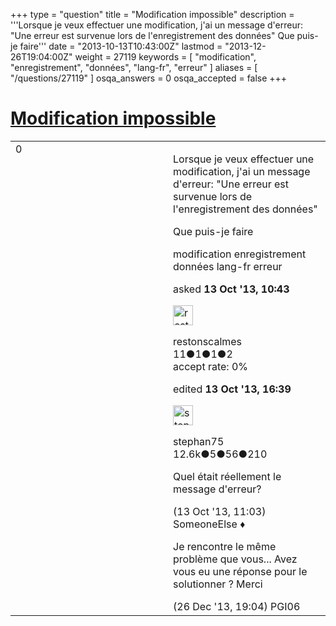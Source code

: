 +++
type = "question"
title = "Modification impossible"
description = '''Lorsque je veux effectuer une modification, j&#x27;ai un message d&#x27;erreur: &quot;Une erreur est survenue lors de l&#x27;enregistrement des données&quot; Que puis-je faire'''
date = "2013-10-13T10:43:00Z"
lastmod = "2013-12-26T19:04:00Z"
weight = 27119
keywords = [ "modification", "enregistrement", "données", "lang-fr", "erreur" ]
aliases = [ "/questions/27119" ]
osqa_answers = 0
osqa_accepted = false
+++

<div class="headNormal">

# [Modification impossible](/questions/27119/modification-impossible)

</div>

<div id="main-body">

<div id="askform">

<table id="question-table" style="width:100%;">
<colgroup>
<col style="width: 50%" />
<col style="width: 50%" />
</colgroup>
<tbody>
<tr>
<td style="width: 30px; vertical-align: top"><div class="vote-buttons">
<span id="post-27119-upvote" class="ajax-command post-vote up" rel="nofollow" title="I like this post (click again to cancel)"> </span>
<div id="post-27119-score" class="post-score" title="current number of votes">
0
</div>
<span id="post-27119-downvote" class="ajax-command post-vote down" rel="nofollow" title="I dont like this post (click again to cancel)"> </span> <span id="favorite-mark" class="ajax-command favorite-mark" rel="nofollow" title="mark/unmark this question as favorite (click again to cancel)"> </span>
<div id="favorite-count" class="favorite-count">
&#10;</div>
</div></td>
<td><div id="item-right">
<div class="question-body">
<p>Lorsque je veux effectuer une modification, j'ai un message d'erreur: "Une erreur est survenue lors de l'enregistrement des données"</p>
<p>Que puis-je faire</p>
</div>
<div id="question-tags" class="tags-container tags">
<span class="post-tag tag-link-modification" rel="tag" title="see questions tagged &#39;modification&#39;">modification</span> <span class="post-tag tag-link-enregistrement" rel="tag" title="see questions tagged &#39;enregistrement&#39;">enregistrement</span> <span class="post-tag tag-link-données" rel="tag" title="see questions tagged &#39;données&#39;">données</span> <span class="post-tag tag-link-lang-fr" rel="tag" title="see questions tagged &#39;lang-fr&#39;">lang-fr</span> <span class="post-tag tag-link-erreur" rel="tag" title="see questions tagged &#39;erreur&#39;">erreur</span>
</div>
<div id="question-controls" class="post-controls">
&#10;</div>
<div class="post-update-info-container">
<div class="post-update-info post-update-info-user">
<p>asked <strong>13 Oct '13, 10:43</strong></p>
<img src="https://secure.gravatar.com/avatar/fcd93032282143a7d13a29620bdcbf67?s=32&amp;d=identicon&amp;r=g" class="gravatar" width="32" height="32" alt="restonscalmes&#39;s gravatar image" />
<p><span>restonscalmes</span><br />
<span class="score" title="11 reputation points">11</span><span title="1 badges"><span class="badge1">●</span><span class="badgecount">1</span></span><span title="1 badges"><span class="silver">●</span><span class="badgecount">1</span></span><span title="2 badges"><span class="bronze">●</span><span class="badgecount">2</span></span><br />
<span class="accept_rate" title="Rate of the user&#39;s accepted answers">accept rate:</span> <span title="restonscalmes has no accepted answers">0%</span></p>
</div>
<div class="post-update-info post-update-info-edited">
<p><span> edited <strong>13 Oct '13, 16:39</strong> </span></p>
<img src="https://secure.gravatar.com/avatar/245b73d4390c3408fe3c6da759b9897f?s=32&amp;d=identicon&amp;r=g" class="gravatar" width="32" height="32" alt="stephan75&#39;s gravatar image" />
<p><span>stephan75</span><br />
<span class="score" title="12642 reputation points"><span>12.6k</span></span><span title="5 badges"><span class="badge1">●</span><span class="badgecount">5</span></span><span title="56 badges"><span class="silver">●</span><span class="badgecount">56</span></span><span title="210 badges"><span class="bronze">●</span><span class="badgecount">210</span></span></p>
</div>
</div>
<div id="comments-container-27119" class="comments-container">
<span id="27120"></span>
<div id="comment-27120" class="comment">
<div id="post-27120-score" class="comment-score">
&#10;</div>
<div class="comment-text">
<p>Quel était réellement le message d'erreur?</p>
</div>
<div id="comment-27120-info" class="comment-info">
<span class="comment-age">(13 Oct '13, 11:03)</span> <span class="comment-user userinfo">SomeoneElse ♦</span>
</div>
</div>
<span id="29346"></span>
<div id="comment-29346" class="comment">
<div id="post-29346-score" class="comment-score">
&#10;</div>
<div class="comment-text">
<p>Je rencontre le même problème que vous... Avez vous eu une réponse pour le solutionner ? Merci</p>
</div>
<div id="comment-29346-info" class="comment-info">
<span class="comment-age">(26 Dec '13, 19:04)</span> <span class="comment-user userinfo">PGI06</span>
</div>
</div>
</div>
<div id="comment-tools-27119" class="comment-tools">
&#10;</div>
<div class="clear">
&#10;</div>
<div id="comment-27119-form-container" class="comment-form-container">
&#10;</div>
<div class="clear">
&#10;</div>
</div></td>
</tr>
</tbody>
</table>

</div>

</div>

